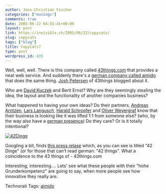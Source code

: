 ```yaml
---
author: Jens-Christian Fischer
categories: ["musings"]
comments: true
date: 2005-06-22 04:55:41+00:00
layout: post
link: https://invisible.ch/2005/06/22/copycats/
slug: copycats
tags: ["blog"]
title: CopyCats?
type: post
wordpress_id: 435
---
```



Well, well, well. There is this company called [43things.com](https://joshp.typepad.com/15/2005/06/finding_6_stran.html) that provides a neat web service. And suddenly there's a [german company called aimido](https://www.aimido.de) that does the same thing. [Josh Petersen](https://joshp.typepad.com/15/2005/06/finding_6_stran.html) of 43things blogged about it.



Who are [David Kuczek](https://www.kuczek.de/) and Berit Ernst? Why are they seemingly stealing the idea, the layout and the functionality of another companies business? 



What happened to having your own ideas? Do their partners, [Andreas Arntzen](https://handelsblatt.com/pshb/fn/relhbi/sfn/buildhbi/cn/GoArt!200012,201197,910061/SH/0/depot/0/), [Lars Langusch](https://www.holtzbrinck.com/ger/karriere/kar_ei_startup_portr.html), [Harald Schropfer](https://at.titu.de/) and [Oliver Weyergraf](https://www2.ebay.com/aw/de/200506021317252.html) know that their business is looking like it was lifted 1:1 from someone else? (who, by the way also have a [german presence](https://de.43things.com/)) Do they care? Or is it totally intentional? 



[![42Dinge](/42dinge-tm.jpg)](/42dinge.jpg)



Googling a bit, finds [this press relase](https://www.aimido.de/files/Pressemitteilung_Aimido_24_05_2005.pdf) which, as you can see is titled "42 Dinge" (or for those that can't read german: "42 things". What a coincidence to the 43 things of - 43things.com



Interesting, interesting.... Lets' see what these people with their "hohe Grunderkompetenz" are going to say, when more people see how innovative they really are.





Technorati Tags: [aimido](https://technorati.com/tag/aimido)
